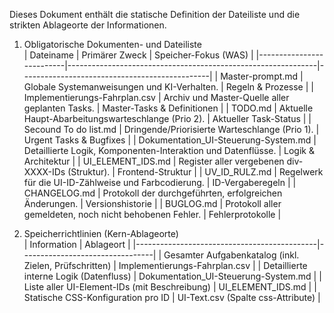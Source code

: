 Dieses Dokument enthält die statische Definition der Dateiliste und die strikten Ablageorte der Informationen.

1. Obligatorische Dokumenten- und Dateiliste  
| Dateiname                | Primärer Zweck                                               | Speicher-Fokus (WAS)                          |
|--------------------------|--------------------------------------------------------------|-----------------------------------------------|
| Master-prompt.md         | Globale Systemanweisungen und KI-Verhalten.                  | Regeln & Prozesse                             |
| Implementierungs-Fahrplan.csv | Archiv und Master-Quelle aller geplanten Tasks.          | Master-Tasks & Definitionen                   |
| TODO.md                  | Aktuelle Haupt-Abarbeitungswarteschlange (Prio 2).           | Aktueller Task-Status                          |
| Secound To do list.md    | Dringende/Priorisierte Warteschlange (Prio 1).                | Urgent Tasks & Bugfixes                       |
| Dokumentation_UI-Steuerung-System.md | Detaillierte Logik, Komponenten-Interaktion und Datenflüsse. | Logik & Architektur                           |
| UI_ELEMENT_IDS.md         | Register aller vergebenen div-XXXX-IDs (Struktur).            | Frontend-Struktur                             |
| UV_ID_RULZ.md            | Regelwerk für die UI-ID-Zählweise und Farbcodierung.          | ID-Vergaberegeln                             |
| CHANGELOG.md             | Protokoll der durchgeführten, erfolgreichen Änderungen.       | Versionshistorie                              |
| BUGLOG.md                | Protokoll aller gemeldeten, noch nicht behobenen Fehler.      | Fehlerprotokolle                              |

2. Speicherrichtlinien (Kern-Ablageorte)  
| Information                                 | Ablageort                        |
|---------------------------------------------|---------------------------------|
| Gesamter Aufgabenkatalog (inkl. Zielen, Prüfschritten) | Implementierungs-Fahrplan.csv    |
| Detaillierte interne Logik (Datenfluss)    | Dokumentation_UI-Steuerung-System.md               |
| Liste aller UI-Element-IDs (mit Beschreibung) | UI_ELEMENT_IDS.md                |
| Statische CSS-Konfiguration pro ID          | UI-Text.csv (Spalte css-Attribute) |